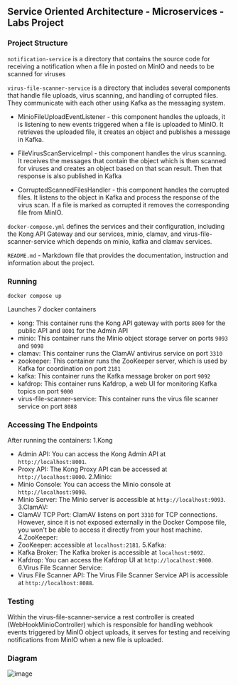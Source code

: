 ## Service Oriented Architecture - Microservices - Labs Project

### Project Structure

`notification-service` is a  directory that contains the source code for receiving a notification when a file in posted on MinIO and needs to be scanned for viruses

`virus-file-scanner-service` is a directory that includes several components that handle file uploads, virus scanning, and handling of corrupted files. They communicate with each other using Kafka as the messaging system.

* MinioFileUploadEventListener - this component handles the uploads, it is listening to new events triggered when a file is uploaded to MinIO. It retrieves the uploaded file, it creates an object and publishes a message in Kafka.

* FileVirusScanServiceImpl - this component handles the virus scanning. It receives the messages that contain the object which is then scanned for viruses and creates an object based on that scan result. Then that response is also published in Kafka

* CorruptedScannedFilesHandler - this component handles the corrupted files. It listens to the object in Kafka and process the response of the virus scan. If a file is marked as corrupted it removes the corresponding file from MinIO.

`docker-compose.yml`  defines the services and their configuration, including the Kong API Gateway and our services, minio, clamav, and virus-file-scanner-service which depends on minio, kafka and clamav services.

`README.md` - Markdown file that provides the documentation, instruction and information about the project.

### Running

`docker compose up`

Launches 7 docker containers
* kong: This container runs the Kong API gateway with ports `8000` for the public API and `8001` for the Admin API
* minio: This container runs the Minio object storage server on ports `9093` and `9098`
* clamav: This container runs the ClamAV antivirus service on port `3310`
* zookeeper: This container runs the ZooKeeper server, which is used by Kafka for coordination on port `2181`
* kafka: This container runs the Kafka message broker on port `9092`
* kafdrop: This container runs Kafdrop, a web UI for monitoring Kafka topics on port `9000`
* virus-file-scanner-service: This container runs the virus file scanner service on port `8088`


### Accessing The Endpoints

After running the containers:
1.Kong
* Admin API: You can access the Kong Admin API at `http://localhost:8001`.
* Proxy API: The Kong Proxy API can be accessed at `http://localhost:8000`.
2.Minio:
* Minio Console: You can access the Minio console at `http://localhost:9098`.
* Minio Server: The Minio server is accessible at `http://localhost:9093`.
3.ClamAV:
* ClamAV TCP Port: ClamAV listens on port `3310` for TCP connections. However, since it is not exposed externally in the Docker Compose file, you won't be 	able to access it directly from your host machine.
4.ZooKeeper:
* ZooKeeper: accessible at `localhost:2181`.
5.Kafka:
* Kafka Broker: The Kafka broker is accessible at `localhost:9092`.
* Kafdrop: You can access the Kafdrop UI at `http://localhost:9000`.
6.Virus File Scanner Service:
* Virus File Scanner API: The Virus File Scanner Service API is accessible at `http://localhost:8088`.

### Testing

Within the virus-file-scanner-service a rest controller is created (WebHookMinioController) which is responsible for handling webhook events triggered by MinIO object uploads, it serves for testing and receiving notifications from MinIO when  a new file is uploaded.

### Diagram

![image](https://github.com/stefankochev/soa-labs-project/assets/61638603/7bffef37-7105-417a-a071-cc27b284356e)

